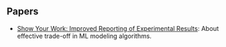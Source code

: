 

## Papers
- [Show Your Work: Improved Reporting of Experimental Results](https://arxiv.org/pdf/1909.03004.pdf): About effective trade-off in ML modeling algorithms.